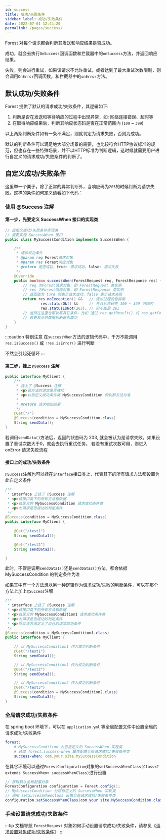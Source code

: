 ```yaml
---
id: success
title: 成功/失败条件
sidebar_label: 成功/失败条件
date: 2022-07-01 12:44:20
permalink: /pages/success/
---
```


Forest 对每个请求都会判断其发送和响应结果是否成功。

成功，就会去执行`OnSuccess`回调函数和拦截器中的`onSuccess`方法，并返回响应结果。

失败，则会进行重试，如果该请求不允许重试，或者达到了最大重试次数限制，则会调用`OnError`回调函数，和拦截器中的`onError`方法。

## 默认成功/失败条件

Forest 提供了默认的请求成功/失败条件，其逻辑如下:

1. 判断是否在发送和等待响应的过程中出现异常，如: 网络连接错误、超时等
2. 在取得响应结果后，判断其响应状态码是否在正常范围内 (`100` ~ `399`)

以上两条判断条件如有一条不满足，则就判定为请求失败，否则为成功。

默认的判断条件可以满足绝大部分场景的需要，也比较符合HTTP协议标准的规范，但也存在一些特殊场景，并不以HTTP标准为判断逻辑，这时候就需要用户进行自定义的请求成功/失败条件的判断了。

## 自定义成功/失败条件

这里举一个栗子，除了正常的异常判断外，当响应码为`203`的时候判断为请求失败。这样的条件如何定义请看如下代码：

### 使用 @Success 注解

#### 第一步，先要定义 SuccessWhen 接口的实现类

```java
// 自定义成功/失败条件实现类
// 需要实现 SuccessWhen 接口
public class MySuccessCondition implements SuccessWhen {

    /**
     * 请求成功条件
     * @param req Forest请求对象
     * @param res Forest响应对象
     * @return 是否成功，true: 请求成功，false: 请求失败
     */
    @Override
    public boolean successWhen(ForestRequest req, ForestResponse res) {
        // req 为Forest请求对象，即 ForestRequest 类实例
        // res 为Forest响应对象，即 ForestResponse 类实例
        // 返回值为 ture 则表示请求成功，false 表示请求失败
        return res.noException() &&   // 请求过程没有异常
                res.statusOk() &&     // 并且状态码在 100 ~ 399 范围内
                res.statusIsNot(203); // 但不能是 203
        // 当然在这里也可以写其它条件，比如 通过 res.getResult() 或 res.getContent() 获取业务数据
        // 再更具业务数据判断是否成功
    }
}
```

:::caution 特别注意
在`successWhen`方法的逻辑代码中，千万不能调用 `res.isSuccess()` 或 `!res.isError()` 进行判断

不然会引起死循环
:::

#### 第二步，挂上 `@Success` 注解

```java
public interface MyClient {
    /**
     * 挂上了 @Success 注解
     * <p>该方法的请求是否成功
     * <p>以自定义成功条件类 MySuccessCondition 的判断方法为准
     * 
     * @return 请求响应结果
     */
    @Get("/")
    @Success(condition = MySuccessCondition.class)
    String sendData();
}
```

若调用`sendData()`方法后，返回的状态码为 203, 就会被认为是请求失败，如果设置了重试次数大于0，就会去执行重试任务。
若没有重试次数可用，则进入 onError 请求失败流程

#### 接口上的成功/失败条件

`@Success`注解也可以挂在`interface`接口类上，代表其下的所有请求方法都设置为此自定义条件

```java
/**
 * interface 上挂了 @Success 注解
 * <p>该接口类下的所有方法都依据
 * <p>自定义的 MySuccessCondition 请求成功条件类
 * <p>为请求是否成功的判定条件
 */
@Success(condition = MySuccessCondition.class)
public interface MyClient {
    
    @Get("/test1")
    String sendData1();

    @Get("/test2")
    String sendData2();

}

```

此时，不管是调用`sendData1()`还是`sendData2()`方法，都会依据 MySuccessCondition 的判定条件为准

如果其中有一个方法想以另一种逻辑作为请求成功/失败的判断条件，可以在那个方法上加上`@Success`注解

```java
/**
 * interface 上挂了 @Success 注解
 * <p>该接口类下的所有方法都依据
 * <p>自定义的 MySuccessCondition1 请求成功条件类
 * <p>为请求是否成功的判定条件
 * <p>除非该方法定义了自己的请求成功条件
 */
@Success(condition = MySuccessCondition1.class)
public interface MyClient {
    
    // 以 MySuccessCondition1 作为成功判断条件
    @Get("/test1")
    String sendData1();

    // 以 MySuccessCondition1 作为成功判断条件
    @Get("/test2")
    String sendData2();

    // 以 MySuccessCondition2 作为成功判断条件
    @Get("/test3")
    @Success(condition = MySuccessCondition2.class)
    String sendData3();
}
```

### 全局请求成功/失败条件

在 spring boot 环境下，可以在 `application.yml` 等全局配置文件中设置全局的请求成功/失败条件

```yaml
forest:
    # MySuccessCondition 为您自定义的 SuccessWhen 实现类
    # 通过 forest.success-when 属性配置全局请求成功/失败条件类
    success-when: com.your.site.MySuccessCondition
```

在其它环境可以通过`ForestConfiguration`对象的`setSuccessWhenClass(Class<? extends SuccessWhen> successWhenClass)`进行设置

```java
// 获取默认全局配置对象
ForestConfiguration configuration = Forest.config();
// MySuccessCondition 为您自定义的 SuccessWhen 实现类
// 调用 setSuccessWhenClass 设置全局请求成功/失败条件类
configuration.setSuccessWhenClass(com.your.site.MySuccessCondition.class);
```

### 手动设置请求成功/失败条件

:::tip 文档导航
`ForestRequest` 对象如何手动设置请求成功/失败条件，请参见《[请求设置对象成功/失败条件](/docs/basic/request#成功失败条件)》
:::
